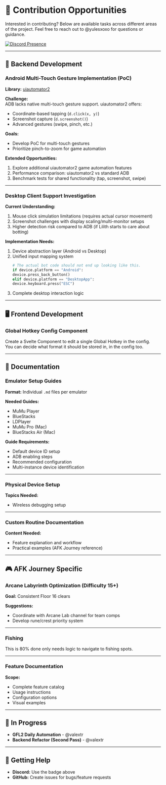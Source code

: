 # 📝 Contribution Opportunities

Interested in contributing? Below are available tasks across different areas of the project. Feel free to reach out to @yulesxoxo for questions or guidance.

[![Discord Presence](https://lanyard.cnrad.dev/api/518169167048998913)](https://discord.com/users/518169167048998913)

---

## 🔧 Backend Development

### Android Multi-Touch Gesture Implementation (PoC)
**Library:** [uiautomator2](https://github.com/openatx/uiautomator2)

**Challenge:**  
ADB lacks native multi-touch gesture support. uiautomator2 offers:
- Coordinate-based tapping (`d.click(x, y)`)
- Screenshot capture (`d.screenshot()`)
- Advanced gestures (swipe, pinch, etc.)

**Goals:**
- Develop PoC for multi-touch gestures
- Prioritize pinch-to-zoom for game automation

**Extended Opportunities:**
1. Explore additional uiautomator2 game automation features
2. Performance comparison: uiautomator2 vs standard ADB
3. Benchmark tests for shared functionality (tap, screenshot, swipe)

___

### Desktop Client Support Investigation

**Current Understanding:**
1. Mouse click simulation limitations (requires actual cursor movement)
2. Screenshot challenges with display scaling/multi-monitor setups
3. Higher detection risk compared to ADB (if Lilith starts to care about botting)

**Implementation Needs:**
1. Device abstraction layer (Android vs Desktop)
2. Unified input mapping system
   ```python
   # The actual bot code should not end up looking like this.
   if device.platform == "Android":
   device.press_back_button()
   elif device.platform == "DesktopApp":
   device.keyboard.press("ESC")
   ```
3. Complete desktop interaction logic

---

## 🖥️ Frontend Development

### Global Hotkey Config Component
Create a Svelte Component to edit a single Global Hotkey in the config.  
You can decide what format it should be stored in, in the config too. 

---

## 📖 Documentation

### Emulator Setup Guides
**Format:** Individual `.md` files per emulator

**Needed Guides:**
- MuMu Player
- BlueStacks
- LDPlayer
- MuMu Pro (Mac)
- BlueStacks Air (Mac)

**Guide Requirements:**
- Default device ID setup
- ADB enabling steps
- Recommended configuration
- Multi-instance device identification

___

### Physical Device Setup
**Topics Needed:**
- Wireless debugging setup

___

### Custom Routine Documentation
**Content Needed:**
- Feature explanation and workflow
- Practical examples (AFK Journey reference)

---

## 🎮 AFK Journey Specific

### Arcane Labyrinth Optimization (Difficulty 15+)
**Goal:** Consistent Floor 16 clears

**Suggestions:**
- Coordinate with Arcane Lab channel for team comps
- Develop rune/crest priority system

___

### Fishing
This is 80% done only needs logic to navigate to fishing spots.

___

### Feature Documentation
**Scope:**
- Complete feature catalog
- Usage instructions
- Configuration options
- Visual examples

---

## 🚧 In Progress

- **GFL2 Daily Automation** - @valextr
- **Backend Refactor (Second Pass)** - @valextr

---

## 💬 Getting Help

- **Discord:** Use the badge above
- **GitHub:** Create issues for bugs/feature requests

